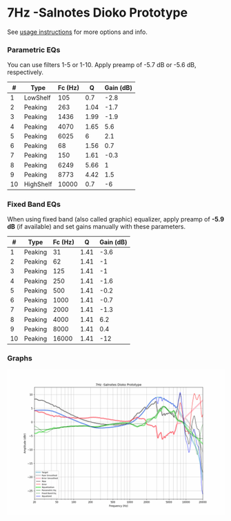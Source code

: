 # 7Hz -Salnotes Dioko Prototype
See [usage instructions](https://github.com/jaakkopasanen/AutoEq#usage) for more options and info.

### Parametric EQs
You can use filters 1-5 or 1-10. Apply preamp of -5.7 dB or -5.6 dB, respectively.

|   # | Type      |   Fc (Hz) |    Q |   Gain (dB) |
|-----|-----------|-----------|------|-------------|
|   1 | LowShelf  |       105 | 0.7  |        -2.8 |
|   2 | Peaking   |       263 | 1.04 |        -1.7 |
|   3 | Peaking   |      1436 | 1.99 |        -1.9 |
|   4 | Peaking   |      4070 | 1.65 |         5.6 |
|   5 | Peaking   |      6025 | 6    |         2.1 |
|   6 | Peaking   |        68 | 1.56 |         0.7 |
|   7 | Peaking   |       150 | 1.61 |        -0.3 |
|   8 | Peaking   |      6249 | 5.66 |         1   |
|   9 | Peaking   |      8773 | 4.42 |         1.5 |
|  10 | HighShelf |     10000 | 0.7  |        -6   |

### Fixed Band EQs
When using fixed band (also called graphic) equalizer, apply preamp of **-5.9 dB** (if available) and set gains manually with these parameters.

|   # | Type    |   Fc (Hz) |    Q |   Gain (dB) |
|-----|---------|-----------|------|-------------|
|   1 | Peaking |        31 | 1.41 |        -3.6 |
|   2 | Peaking |        62 | 1.41 |        -1   |
|   3 | Peaking |       125 | 1.41 |        -1   |
|   4 | Peaking |       250 | 1.41 |        -1.6 |
|   5 | Peaking |       500 | 1.41 |        -0.2 |
|   6 | Peaking |      1000 | 1.41 |        -0.7 |
|   7 | Peaking |      2000 | 1.41 |        -1.3 |
|   8 | Peaking |      4000 | 1.41 |         6.2 |
|   9 | Peaking |      8000 | 1.41 |         0.4 |
|  10 | Peaking |     16000 | 1.41 |       -12   |

### Graphs
![](./7Hz%20-Salnotes%20Dioko%20Prototype.png)
